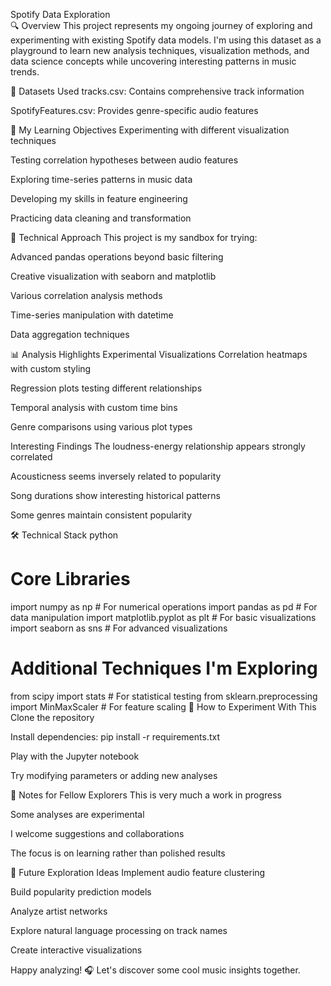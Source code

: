 Spotify Data Exploration  
🔍 Overview
This project represents my ongoing journey of exploring and experimenting with existing Spotify data models. I'm using this dataset as a playground to learn new analysis techniques, visualization methods, and data science concepts while uncovering interesting patterns in music trends.

📁 Datasets Used
tracks.csv: Contains comprehensive track information

SpotifyFeatures.csv: Provides genre-specific audio features

🧠 My Learning Objectives
Experimenting with different visualization techniques

Testing correlation hypotheses between audio features

Exploring time-series patterns in music data

Developing my skills in feature engineering

Practicing data cleaning and transformation

🔧 Technical Approach
This project is my sandbox for trying:

Advanced pandas operations beyond basic filtering

Creative visualization with seaborn and matplotlib

Various correlation analysis methods

Time-series manipulation with datetime

Data aggregation techniques

📊 Analysis Highlights
Experimental Visualizations
Correlation heatmaps with custom styling

Regression plots testing different relationships

Temporal analysis with custom time bins

Genre comparisons using various plot types

Interesting Findings
The loudness-energy relationship appears strongly correlated

Acousticness seems inversely related to popularity

Song durations show interesting historical patterns

Some genres maintain consistent popularity

🛠️ Technical Stack
python
# Core Libraries
import numpy as np  # For numerical operations
import pandas as pd  # For data manipulation
import matplotlib.pyplot as plt  # For basic visualizations
import seaborn as sns  # For advanced visualizations

# Additional Techniques I'm Exploring
from scipy import stats  # For statistical testing
from sklearn.preprocessing import MinMaxScaler  # For feature scaling
🚀 How to Experiment With This
Clone the repository

Install dependencies: pip install -r requirements.txt

Play with the Jupyter notebook

Try modifying parameters or adding new analyses

📝 Notes for Fellow Explorers
This is very much a work in progress

Some analyses are experimental

I welcome suggestions and collaborations

The focus is on learning rather than polished results

🌟 Future Exploration Ideas
Implement audio feature clustering

Build popularity prediction models

Analyze artist networks

Explore natural language processing on track names

Create interactive visualizations

Happy analyzing! 🎧 Let's discover some cool music insights together.
